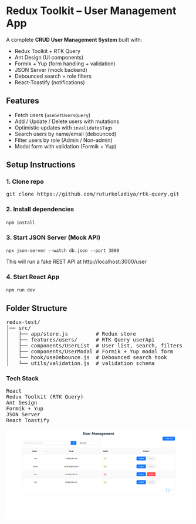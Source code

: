 # Redux Toolkit – User Management App

A complete **CRUD User Management System** built with:

- Redux Toolkit + RTK Query
- Ant Design (UI components)
- Formik + Yup (form handling + validation)
- JSON Server (mock backend)
- Debounced search + role filters
- React-Toastify (notifications)

## Features

- Fetch users (`useGetUsersQuery`)
- Add / Update / Delete users with mutations
- Optimistic updates with `invalidatesTags`
- Search users by name/email (debounced)
- Filter users by role (Admin / Non-admin)
- Modal form with validation (Formik + Yup)

## Setup Instructions

### 1. Clone repo

<pre>
git clone https://github.com/ruturkoladiya/rtk-query.git
</pre>

### 2. Install dependencies

`npm install`

### 3. Start JSON Server (Mock API)

`npx json-server --watch db.json --port 3000`

This will run a fake REST API at http://localhost:3000/user

### 4. Start React App

`npm run dev`

## Folder Structure

<pre>
redux-test/
│── src/
│   ├── app/store.js         # Redux store
│   ├── features/users/      # RTK Query userApi
│   ├── components/UserList  # User list, search, filters
│   ├── components/UserModal # Formik + Yup modal form
│   └── hook/useDebounce.js  # Debounced search hook
│   └── utils/validation.js  # validation schema
</pre>

### Tech Stack

<pre>
React
Redux Toolkit (RTK Query)
Ant Design
Formik + Yup
JSON Server
React Toastify
</pre>

![App Screenshot](./src/assets/image.png)
